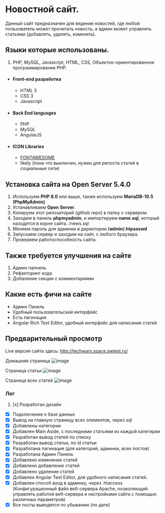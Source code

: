 # Новостной сайт.

Данный сайт предназначен для ведения новостей, где любой пользователь может прочитать новость, а админ может управлять статьями (добавлять, удалять, изменять).

## Языки которые использованы.
1. PHP, MySQL, Javascript, HTML, CSS, Объектно-ориентированное программирование PHP.

- #### Front-end разработка
    - HTML 5
    - CSS 3
    - Javascript

- #### Back End langusges
    - PHP
    - MySQL
    - AngularJS

- #### ICON Libraries
    - [FONTAWESOME](https://fontawesome.com/)
    - likely (пока что выключен, нужен для репоста статей в социальные сети)

## Установка сайта на Open Server 5.4.0
1. Используем **PHP 8.0** или выше, также используем **MariaDB-10.5 (PhpMyAdmin)**
2. Устанавливаем **Open Server**.
3. Копируем этот репозиторий (github repo) в папку с сервером.
4. Заходим в панель **phpmyadmin**, и импортируем **name.sql**, который назодится в корне сайта. /news.sql
5. Меняем пароль для админки в директории **/admin/.htpasswd**
6. Запускаем сервер и заходим на сайт, с любого браузера.
7. Проверяем работоспособность сайта.

## Также требуется улучшения на сайте
1. Админ палнель
2. Рефакторинг кода
3. Добаление секции с комментариями

## Какие есть фичи на сайте
- Админ Панель
- Удобный пользовательский интерфейс
- Есть пагинация
- Angular Rich Text Editor, удобный интерфейс для написания статей

## Предварительный просмотр

Live версия сайта здесь: http://techwars.space.swtest.ru/ 

Домашняя страница
![image](https://user-images.githubusercontent.com/38429687/145822456-a26d6353-a151-4bdc-8cbb-8e0a589da917.png)

Страница статьи
![image](https://user-images.githubusercontent.com/38429687/145822883-4ffba654-8b83-46f4-8cc0-b960636bc02c.png)

Страница всех статей
![image](https://user-images.githubusercontent.com/38429687/145823526-7cf799fa-dcee-4e57-adbf-680cd96985ca.png)

### Лог

1. [x] Разработан дизайн
- [x] Подключение к базе данных
- [x] Вывод на главную страницу всех элементов, через sql
- [x] Добавлены категории
- [x] Добавлен Main Aside, с последними статьями из каждой категирии
- [x] Разработан вывод статей по списку
- [x] Разработан вывод статьи, по id статьи
- [x] Разработана пагинация (для категорий, админки, всех постов)
- [x] Разработана Админ Панель
- [x] Добавлено изменение статей
- [x] Добавлено добавление статей
- [x] Добавлено удаление статей
- [x] Добавлен Angular Text Editor, для удобного написания статей.
- [x] Добавлен способ вход в админку, через .htaccess (Конфигурационный файл веб-сервера Apache, позволяющий управлять работой веб-сервера и настройками сайта с помощью различных параметров)
- [x] Все посты выводятся по убыванию (по дате)

